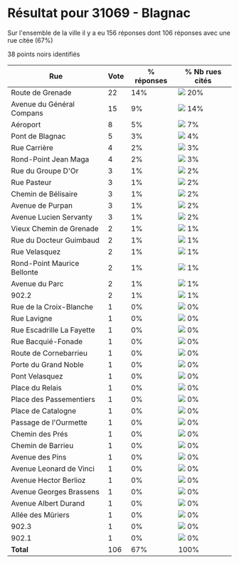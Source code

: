 # Résultat pour 31069 - Blagnac

Sur l'ensemble de la ville il y a eu 156 réponses dont 106 réponses avec une rue citée (67%)

38 points noirs identifiés

| Rue | Vote | % réponses | % Nb rues cités|
|-----|------|------------|----------------|
| Route de Grenade | 22 | 14% | <img src="../../img/bar_20.gif" />&nbsp;20%|
| Avenue du Général Compans | 15 | 9% | <img src="../../img/bar_14.gif" />&nbsp;14%|
| Aéroport | 8 | 5% | <img src="../../img/bar_7.gif" />&nbsp;7%|
| Pont de Blagnac | 5 | 3% | <img src="../../img/bar_4.gif" />&nbsp;4%|
| Rue Carrière | 4 | 2% | <img src="../../img/bar_3.gif" />&nbsp;3%|
| Rond-Point Jean Maga | 4 | 2% | <img src="../../img/bar_3.gif" />&nbsp;3%|
| Rue du Groupe D'Or | 3 | 1% | <img src="../../img/bar_2.gif" />&nbsp;2%|
| Rue Pasteur | 3 | 1% | <img src="../../img/bar_2.gif" />&nbsp;2%|
| Chemin de Bélisaire | 3 | 1% | <img src="../../img/bar_2.gif" />&nbsp;2%|
| Avenue de Purpan | 3 | 1% | <img src="../../img/bar_2.gif" />&nbsp;2%|
| Avenue Lucien Servanty | 3 | 1% | <img src="../../img/bar_2.gif" />&nbsp;2%|
| Vieux Chemin de Grenade | 2 | 1% | <img src="../../img/bar_1.gif" />&nbsp;1%|
| Rue du Docteur Guimbaud | 2 | 1% | <img src="../../img/bar_1.gif" />&nbsp;1%|
| Rue Velasquez | 2 | 1% | <img src="../../img/bar_1.gif" />&nbsp;1%|
| Rond-Point Maurice Bellonte | 2 | 1% | <img src="../../img/bar_1.gif" />&nbsp;1%|
| Avenue du Parc | 2 | 1% | <img src="../../img/bar_1.gif" />&nbsp;1%|
| 902.2 | 2 | 1% | <img src="../../img/bar_1.gif" />&nbsp;1%|
| Rue de la Croix-Blanche | 1 | 0% | <img src="../../img/bar_0.gif" />&nbsp;0%|
| Rue Lavigne | 1 | 0% | <img src="../../img/bar_0.gif" />&nbsp;0%|
| Rue Escadrille La Fayette | 1 | 0% | <img src="../../img/bar_0.gif" />&nbsp;0%|
| Rue Bacquié-Fonade | 1 | 0% | <img src="../../img/bar_0.gif" />&nbsp;0%|
| Route de Cornebarrieu | 1 | 0% | <img src="../../img/bar_0.gif" />&nbsp;0%|
| Porte du Grand Noble | 1 | 0% | <img src="../../img/bar_0.gif" />&nbsp;0%|
| Pont Velasquez | 1 | 0% | <img src="../../img/bar_0.gif" />&nbsp;0%|
| Place du Relais | 1 | 0% | <img src="../../img/bar_0.gif" />&nbsp;0%|
| Place des Passementiers | 1 | 0% | <img src="../../img/bar_0.gif" />&nbsp;0%|
| Place de Catalogne | 1 | 0% | <img src="../../img/bar_0.gif" />&nbsp;0%|
| Passage de l'Ourmette | 1 | 0% | <img src="../../img/bar_0.gif" />&nbsp;0%|
| Chemin des Prés | 1 | 0% | <img src="../../img/bar_0.gif" />&nbsp;0%|
| Chemin de Barrieu | 1 | 0% | <img src="../../img/bar_0.gif" />&nbsp;0%|
| Avenue des Pins | 1 | 0% | <img src="../../img/bar_0.gif" />&nbsp;0%|
| Avenue Leonard de Vinci | 1 | 0% | <img src="../../img/bar_0.gif" />&nbsp;0%|
| Avenue Hector Berlioz | 1 | 0% | <img src="../../img/bar_0.gif" />&nbsp;0%|
| Avenue Georges Brassens | 1 | 0% | <img src="../../img/bar_0.gif" />&nbsp;0%|
| Avenue Albert Durand | 1 | 0% | <img src="../../img/bar_0.gif" />&nbsp;0%|
| Allée des Mûriers | 1 | 0% | <img src="../../img/bar_0.gif" />&nbsp;0%|
| 902.3 | 1 | 0% | <img src="../../img/bar_0.gif" />&nbsp;0%|
| 902.1 | 1 | 0% | <img src="../../img/bar_0.gif" />&nbsp;0%|
| **Total** | 106 | 67% | 100%|
